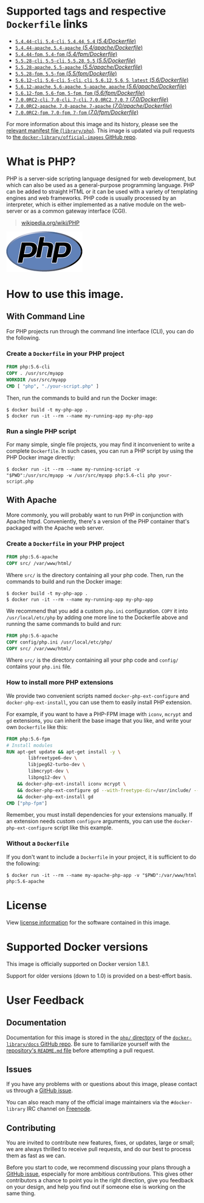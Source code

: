 # Supported tags and respective `Dockerfile` links

-	[`5.4.44-cli`, `5.4-cli`, `5.4.44`, `5.4` (*5.4/Dockerfile*)](https://github.com/docker-library/php/blob/789a45b03fe31ca1ac7f490bafe300e728b18bb9/5.4/Dockerfile)
-	[`5.4.44-apache`, `5.4-apache` (*5.4/apache/Dockerfile*)](https://github.com/docker-library/php/blob/789a45b03fe31ca1ac7f490bafe300e728b18bb9/5.4/apache/Dockerfile)
-	[`5.4.44-fpm`, `5.4-fpm` (*5.4/fpm/Dockerfile*)](https://github.com/docker-library/php/blob/789a45b03fe31ca1ac7f490bafe300e728b18bb9/5.4/fpm/Dockerfile)
-	[`5.5.28-cli`, `5.5-cli`, `5.5.28`, `5.5` (*5.5/Dockerfile*)](https://github.com/docker-library/php/blob/789a45b03fe31ca1ac7f490bafe300e728b18bb9/5.5/Dockerfile)
-	[`5.5.28-apache`, `5.5-apache` (*5.5/apache/Dockerfile*)](https://github.com/docker-library/php/blob/789a45b03fe31ca1ac7f490bafe300e728b18bb9/5.5/apache/Dockerfile)
-	[`5.5.28-fpm`, `5.5-fpm` (*5.5/fpm/Dockerfile*)](https://github.com/docker-library/php/blob/789a45b03fe31ca1ac7f490bafe300e728b18bb9/5.5/fpm/Dockerfile)
-	[`5.6.12-cli`, `5.6-cli`, `5-cli`, `cli`, `5.6.12`, `5.6`, `5`, `latest` (*5.6/Dockerfile*)](https://github.com/docker-library/php/blob/789a45b03fe31ca1ac7f490bafe300e728b18bb9/5.6/Dockerfile)
-	[`5.6.12-apache`, `5.6-apache`, `5-apache`, `apache` (*5.6/apache/Dockerfile*)](https://github.com/docker-library/php/blob/789a45b03fe31ca1ac7f490bafe300e728b18bb9/5.6/apache/Dockerfile)
-	[`5.6.12-fpm`, `5.6-fpm`, `5-fpm`, `fpm` (*5.6/fpm/Dockerfile*)](https://github.com/docker-library/php/blob/789a45b03fe31ca1ac7f490bafe300e728b18bb9/5.6/fpm/Dockerfile)
-	[`7.0.0RC2-cli`, `7.0-cli`, `7-cli`, `7.0.0RC2`, `7.0`, `7` (*7.0/Dockerfile*)](https://github.com/docker-library/php/blob/8c25cfb2c5773a02e98ad7488a65db5123d4f2f7/7.0/Dockerfile)
-	[`7.0.0RC2-apache`, `7.0-apache`, `7-apache` (*7.0/apache/Dockerfile*)](https://github.com/docker-library/php/blob/8c25cfb2c5773a02e98ad7488a65db5123d4f2f7/7.0/apache/Dockerfile)
-	[`7.0.0RC2-fpm`, `7.0-fpm`, `7-fpm` (*7.0/fpm/Dockerfile*)](https://github.com/docker-library/php/blob/8c25cfb2c5773a02e98ad7488a65db5123d4f2f7/7.0/fpm/Dockerfile)

For more information about this image and its history, please see the [relevant manifest file (`library/php`)](https://github.com/docker-library/official-images/blob/master/library/php). This image is updated via pull requests to [the `docker-library/official-images` GitHub repo](https://github.com/docker-library/official-images).

# What is PHP?

PHP is a server-side scripting language designed for web development, but which can also be used as a general-purpose programming language. PHP can be added to straight HTML or it can be used with a variety of templating engines and web frameworks. PHP code is usually processed by an interpreter, which is either implemented as a native module on the web-server or as a common gateway interface (CGI).

> [wikipedia.org/wiki/PHP](http://en.wikipedia.org/wiki/PHP)

![logo](https://raw.githubusercontent.com/docker-library/docs/master/php/logo.png)

# How to use this image.

## With Command Line

For PHP projects run through the command line interface (CLI), you can do the following.

### Create a `Dockerfile` in your PHP project

```dockerfile
FROM php:5.6-cli
COPY . /usr/src/myapp
WORKDIR /usr/src/myapp
CMD [ "php", "./your-script.php" ]
```

Then, run the commands to build and run the Docker image:

```console
$ docker build -t my-php-app .
$ docker run -it --rm --name my-running-app my-php-app
```

### Run a single PHP script

For many simple, single file projects, you may find it inconvenient to write a complete `Dockerfile`. In such cases, you can run a PHP script by using the PHP Docker image directly:

```console
$ docker run -it --rm --name my-running-script -v "$PWD":/usr/src/myapp -w /usr/src/myapp php:5.6-cli php your-script.php
```

## With Apache

More commonly, you will probably want to run PHP in conjunction with Apache httpd. Conveniently, there's a version of the PHP container that's packaged with the Apache web server.

### Create a `Dockerfile` in your PHP project

```dockerfile
FROM php:5.6-apache
COPY src/ /var/www/html/
```

Where `src/` is the directory containing all your php code. Then, run the commands to build and run the Docker image:

```console
$ docker build -t my-php-app .
$ docker run -it --rm --name my-running-app my-php-app
```

We recommend that you add a custom `php.ini` configuration. `COPY` it into `/usr/local/etc/php` by adding one more line to the Dockerfile above and running the same commands to build and run:

```dockerfile
FROM php:5.6-apache
COPY config/php.ini /usr/local/etc/php/
COPY src/ /var/www/html/
```

Where `src/` is the directory containing all your php code and `config/` contains your `php.ini` file.

### How to install more PHP extensions

We provide two convenient scripts named `docker-php-ext-configure` and `docker-php-ext-install`, you can use them to easily install PHP extension.

For example, if you want to have a PHP-FPM image with `iconv`, `mcrypt` and `gd` extensions, you can inherit the base image that you like, and write your own `Dockerfile` like this:

```dockerfile
FROM php:5.6-fpm
# Install modules
RUN apt-get update && apt-get install -y \
        libfreetype6-dev \
        libjpeg62-turbo-dev \
        libmcrypt-dev \
        libpng12-dev \
    && docker-php-ext-install iconv mcrypt \
    && docker-php-ext-configure gd --with-freetype-dir=/usr/include/ --with-jpeg-dir=/usr/include/ \
    && docker-php-ext-install gd
CMD ["php-fpm"]
```

Remember, you must install dependencies for your extensions manually. If an extension needs custom `configure` arguments, you can use the `docker-php-ext-configure` script like this example.

### Without a `Dockerfile`

If you don't want to include a `Dockerfile` in your project, it is sufficient to do the following:

```console
$ docker run -it --rm --name my-apache-php-app -v "$PWD":/var/www/html php:5.6-apache
```

# License

View [license information](http://php.net/license/) for the software contained in this image.

# Supported Docker versions

This image is officially supported on Docker version 1.8.1.

Support for older versions (down to 1.0) is provided on a best-effort basis.

# User Feedback

## Documentation

Documentation for this image is stored in the [`php/` directory](https://github.com/docker-library/docs/tree/master/php) of the [`docker-library/docs` GitHub repo](https://github.com/docker-library/docs). Be sure to familiarize yourself with the [repository's `README.md` file](https://github.com/docker-library/docs/blob/master/README.md) before attempting a pull request.

## Issues

If you have any problems with or questions about this image, please contact us through a [GitHub issue](https://github.com/docker-library/php/issues).

You can also reach many of the official image maintainers via the `#docker-library` IRC channel on [Freenode](https://freenode.net).

## Contributing

You are invited to contribute new features, fixes, or updates, large or small; we are always thrilled to receive pull requests, and do our best to process them as fast as we can.

Before you start to code, we recommend discussing your plans through a [GitHub issue](https://github.com/docker-library/php/issues), especially for more ambitious contributions. This gives other contributors a chance to point you in the right direction, give you feedback on your design, and help you find out if someone else is working on the same thing.
